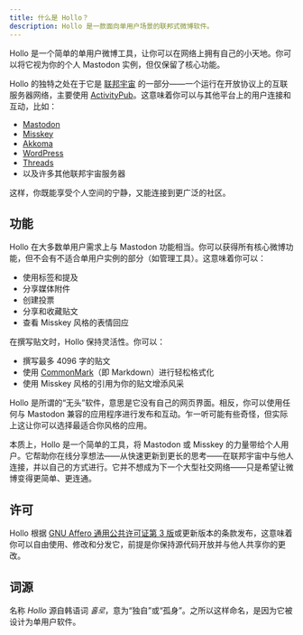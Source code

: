 ```yaml
---
title: 什么是 Hollo？
description: Hollo 是一款面向单用户场景的联邦式微博软件。
---
```


Hollo 是一个简单的单用户微博工具，让你可以在网络上拥有自己的小天地。你可以将它视为你的个人 Mastodon 实例，但仅保留了核心功能。

Hollo 的独特之处在于它是 [联邦宇宙](https://www.theverge.com/24063290/fediverse-explained-activitypub-social-media-open-protocol) 的一部分——一个运行在开放协议上的互联服务器网络，主要使用 [ActivityPub](https://activitypub.rocks/)。这意味着你可以与其他平台上的用户连接和互动，比如：

- [Mastodon](https://joinmastodon.org/)
- [Misskey](https://misskey-hub.net/)
- [Akkoma](https://akkoma.social/)
- [WordPress](https://wordpress.org/)
- [Threads](https://www.threads.net/)
- 以及许多其他联邦宇宙服务器

这样，你既能享受个人空间的宁静，又能连接到更广泛的社区。

功能
--------

Hollo 在大多数单用户需求上与 Mastodon 功能相当。你可以获得所有核心微博功能，但不会有不适合单用户实例的部分（如管理工具）。这意味着你可以：

- 使用标签和提及
- 分享媒体附件
- 创建投票
- 分享和收藏贴文
- 查看 Misskey 风格的表情回应

在撰写贴文时，Hollo 保持灵活性。你可以：

- 撰写最多 4096 字的贴文
- 使用 [CommonMark](https://commonmark.org/)（即 Markdown）进行轻松格式化
- 使用 Misskey 风格的引用为你的贴文增添风采

Hollo 是所谓的“无头”软件，意思是它没有自己的网页界面。相反，你可以使用任何与 Mastodon 兼容的应用程序进行发布和互动。乍一听可能有些奇怪，但实际上这让你可以选择最适合你风格的应用。

本质上，Hollo 是一个简单的工具，将 Mastodon 或 Misskey 的力量带给个人用户。它帮助你在线分享想法——从快速更新到更长的思考——在联邦宇宙中与他人连接，并以自己的方式进行。它并不想成为下一个大型社交网络——只是希望让微博变得更简单、更连通。

许可
-------

Hollo 根据 [GNU Affero 通用公共许可证第 3 版](https://www.gnu.org/licenses/agpl-3.0)或更新版本的条款发布，这意味着你可以自由使用、修改和分发它，前提是你保持源代码开放并与他人共享你的更改。

词源
---------

名称 *Hollo* 源自韩语词 *홀로*，意为“独自”或“孤身”。之所以这样命名，是因为它被设计为单用户软件。
